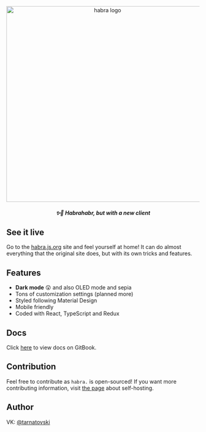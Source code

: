 <p align="center"><a href="https://habra.js.org/"><img width=512 src="https://raw.githubusercontent.com/jarvis394/habra/master/images/logo.png" alt="habra logo" /></a></p>
<h5 align="center">✨🎉 Habrahabr, but with a new client</h5>

## See it live
Go to the [habra.js.org](https://habra.js.org/) site and feel yourself at home! It can do almost everything that the original site does, but with its own tricks and features.

## Features
- **Dark mode** 😲 and also OLED mode and sepia
- Tons of customization settings (planned more)
- Styled following Material Design
- Mobile friendly
- Coded with React, TypeScript and Redux

## Docs

Click [here](https://jarvis394.gitbook.io/habra) to view docs on GitBook.

## Contribution
Feel free to contribute as `habra.` is open-sourced! If you want more contributing information, visit [the page](https://jarvis394.gitbook.io/habra/self-host/cloning-and-installation) about self-hosting.

## Author

VK: [@tarnatovski](https://vk.com/tarnatovski)
